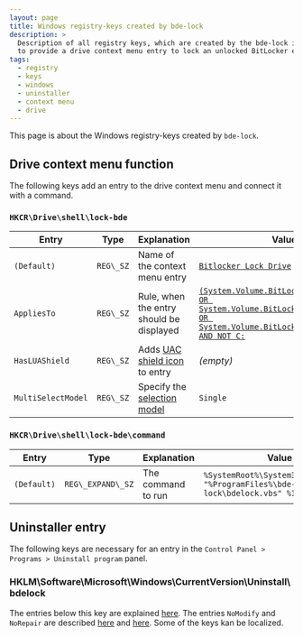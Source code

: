 ```yaml
---
layout: page
title: Windows registry-keys created by bde-lock
description: >
  Description of all registry keys, which are created by the bde-lock installer
  to provide a drive context menu entry to lock an unlocked BitLocker encrypted drive
tags:
  - registry
  - keys
  - windows
  - uninstaller
  - context menu
  - drive
---
```


This page is about the Windows registry-keys created by `bde-lock`.

## Drive context menu function

The following keys add an entry to the drive context menu and connect it with a command.

### `HKCR\Drive\shell\lock-bde`

Entry | Type | Explanation | Value | Localized
------|------|-------------|-------|----------
`(Default)` | `REG\_SZ` | Name of the context menu entry | [`Bitlocker Lock Drive`](/locale/en.nsh#L18) | yes
`AppliesTo` | `REG\_SZ` | Rule, when the entry should be displayed | [`(System.Volume.BitLockerProtection:=1 OR System.Volume.BitLockerProtection:=3 OR System.Volume.BitLockerProtection:=5) AND NOT C:`](/bdelock.nsi#L77) | no
`HasLUAShield` | `REG\_SZ` | Adds [UAC shield icon](https://docs.microsoft.com/en-us/windows/desktop/uxguide/winenv-uac#uac-shield-icon) to entry | *(empty)* | no
`MultiSelectModel` | `REG\_SZ` | Specify the [selection model](https://docs.microsoft.com/en-us/windows/desktop/shell/how-to-employ-the-verb-selection-model) | `Single` | no

### `HKCR\Drive\shell\lock-bde\command`

Entry | Type | Explanation | Value | Localized
------|------|-------------|-------|----------
`(Default)` | `REG\_EXPAND\_SZ` | The command to run | `%SystemRoot%\System32\wscript.exe "%ProgramFiles%\bde-lock\bdelock.vbs" %1` | no

## Uninstaller entry

The following keys are necessary for an entry in the `Control Panel > Programs > Uninstall program` panel.

### HKLM\Software\Microsoft\Windows\CurrentVersion\Uninstall\bdelock

The entries below this key are explained [here](https://docs.microsoft.com/en-us/windows/desktop/msi/uninstall-registry-key). The entries `NoModify` and `NoRepair` are described [here](https://docs.microsoft.com/en-us/windows/desktop/msi/arpnomodify) and [here](https://docs.microsoft.com/en-us/windows/desktop/msi/arpnorepair). Some of the keys kan be localized.

